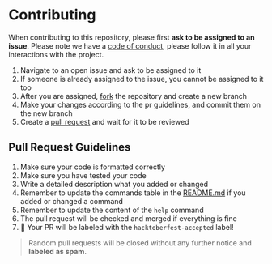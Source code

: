 # Contributing 

When contributing to this repository, please first **ask to be assigned to an issue**.
Please note we have a [code of conduct](CODE_OF_CONDUCT.md), please follow it in all your interactions with the project.

1. Navigate to an open issue and ask to be assigned to it
2. If someone is already assigned to the issue, you cannot be assigned to it too
4. After you are assigned, [fork](https://docs.github.com/en/get-started/quickstart/fork-a-repo) the repository and create a new branch
5. Make your changes according to the pr guidelines, and commit them on the new branch
6. Create a [pull request](https://docs.github.com/en/pull-requests/collaborating-with-pull-requests/proposing-changes-to-your-work-with-pull-requests/creating-a-pull-request) and wait for it to be reviewed

## Pull Request Guidelines

1. Make sure your code is formatted correctly
2. Make sure you have tested your code
3. Write a detailed description what you added or changed 
4. Remember to update the commands table in the [README.md](README.md#whitecheckmark-available-commands) if you added or changed a command 
5. Remember to update the content of the `help` command
6. The pull request will be checked and merged if everything is fine
7. :tada: Your PR will be labeled with the `hacktoberfest-accepted` label!

> Random pull requests will be closed without any further notice and **labeled as spam**.